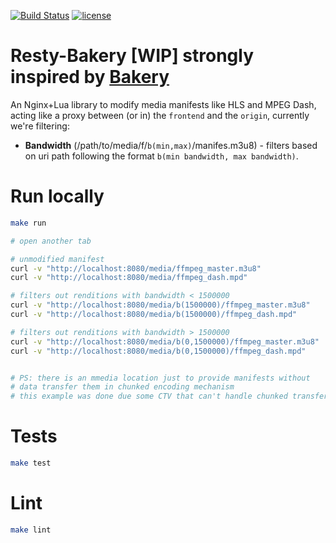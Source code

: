 [![Build Status](https://travis-ci.org/leandromoreira/resty-bakery.svg?branch=master)](https://travis-ci.org/leandromoreira/resty-bakery) [![license](https://img.shields.io/badge/license-BSD--3--Clause-blue.svg)](https://img.shields.io/badge/license-BSD--3--Clause-blue.svg)

# Resty-Bakery [WIP] strongly inspired by [Bakery](https://github.com/cbsinteractive/bakery)

An Nginx+Lua library to modify media manifests like HLS and MPEG Dash, acting like a proxy between (or in) the `frontend` and the `origin`, currently we're filtering:

* **Bandwidth** (/path/to/media/f/`b(min,max)`/manifes.m3u8) - filters based on uri path following the format `b(min bandwidth, max bandwidth)`.

# Run locally

```bash
make run

# open another tab

# unmodified manifest
curl -v "http://localhost:8080/media/ffmpeg_master.m3u8"
curl -v "http://localhost:8080/media/ffmpeg_dash.mpd"

# filters out renditions with bandwidth < 1500000
curl -v "http://localhost:8080/media/b(1500000)/ffmpeg_master.m3u8"
curl -v "http://localhost:8080/media/b(1500000)/ffmpeg_dash.mpd"

# filters out renditions with bandwidth > 1500000
curl -v "http://localhost:8080/media/b(0,1500000)/ffmpeg_master.m3u8"
curl -v "http://localhost:8080/media/b(0,1500000)/ffmpeg_dash.mpd"


# PS: there is an mmedia location just to provide manifests without
# data transfer them in chunked encoding mechanism
# this example was done due some CTV that can't handle chunked transfer encoding
```

# Tests

```bash
make test
```

# Lint

```bash
make lint
```



